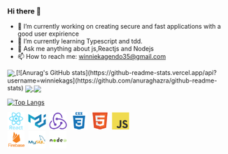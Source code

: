 ### Hi there 👋
- 🔭 I’m currently working on creating secure and fast applications with a good user expirience
- 🌱 I’m currently learning Typescript and tdd.
- 💬 Ask me anything about js,Reactjs and Nodejs
- 📫 How to reach me: winniekagendo35@gmail.com
<!-- - [![Top Langs](https://github-readme-stats.vercel.app/api/top-langs/?username=winniekagz)](https://github.com/anuraghazra/github-readme-stats)
- [![GitHub Streak](http://github-readme-streak-stats.herokuapp.com?user=winniekagz&theme=dark&background=000000)](https://git.io/streak-stats)
- ![Anurag's GitHub stats](https://github-readme-stats.vercel.app/api?username=winniekagz&show_icons=true&theme=radical)
 -->
<a href="https://github.com/anuraghazra/github-readme-stats">
  <img align="center" src="https://github-readme-stats.vercel.app/api?username=winniekagz&show_icons=true&theme=radical" />
</a>
[![Anurag's GitHub stats](https://github-readme-stats.vercel.app/api?username=winniekags](https://github.com/anuraghazra/github-readme-stats)
<a href="https://github.com/anuraghazra/convoychat">
  <img align="center" src="https://github-readme-stats.vercel.app/api/top-langs/?username=winniekagz" />
</a>
<a href="https://github.com/anuraghazra/convoychat">
  <img align="center" src="http://github-readme-streak-stats.herokuapp.com?user=winniekagz&theme=dark&background=000000" />
</a>

[![Top Langs](https://github-readme-stats.vercel.app/api/top-langs/?username=winniekagz&layout=compact&theme=vision-friendly-dark)](https://github.com/anuraghazra/github-readme-stats)


<div stye="display:flex; flex-direction:row;">
  


  <img src="https://github.com/devicons/devicon/blob/master/icons/react/react-original-wordmark.svg" title="React" alt="React" width="40" height="40"/>&nbsp;
  <img src="https://github.com/devicons/devicon/blob/master/icons/materialui/materialui-original.svg" title="Material UI" alt="Material UI" width="40" height="40"/>&nbsp;
  <img src="https://github.com/devicons/devicon/blob/master/icons/redux/redux-original.svg" title="Redux" alt="Redux " width="40" height="40"/>&nbsp;
  <img src="https://github.com/devicons/devicon/blob/master/icons/css3/css3-plain-wordmark.svg"  title="CSS3" alt="CSS" width="40" height="40"/>&nbsp;
  <img src="https://github.com/devicons/devicon/blob/master/icons/html5/html5-original.svg" title="HTML5" alt="HTML" width="40" height="40"/>&nbsp;
  <img src="https://github.com/devicons/devicon/blob/master/icons/javascript/javascript-original.svg" title="JavaScript" alt="JavaScript" width="40" height="40"/>&nbsp;     
  <img src="https://github.com/devicons/devicon/blob/master/icons/firebase/firebase-plain-wordmark.svg" title="Firebase" alt="Firebase" width="40" height="40"/>&nbsp;
  <img src="https://github.com/devicons/devicon/blob/master/icons/mysql/mysql-original-wordmark.svg" title="MySQL"  alt="MySQL" width="40" height="40"/>&nbsp;
  <img src="https://github.com/devicons/devicon/blob/master/icons/nodejs/nodejs-original-wordmark.svg" title="NodeJS" alt="NodeJS" width="40" height="40"/>&nbsp;

</div>


<!--
**winniekagz/winniekagz** is a ✨ _special_ ✨ repository because its `README.md` (this file) appears on your GitHub profile.

Here are some ideas to get you started:

- 🔭 I’m currently working on creating secure and fast applications with a good user expirience
- 🌱 I’m currently learning Typescript and tdd.
- 💬 Ask me anything about js,Reactjs , Nodejs and NestJs.
- 📫 How to reach me: winniekagendo35@gmail.com

<div>

  <img src="https://github.com/devicons/devicon/blob/master/icons/react/react-original-wordmark.svg" title="React" alt="React" width="40" height="40"/>&nbsp;

  <img src="https://github.com/devicons/devicon/blob/master/icons/materialui/materialui-original.svg" title="Material UI" alt="Material UI" width="40" height="40"/>&nbsp;

  <img src="https://github.com/devicons/devicon/blob/master/icons/redux/redux-original.svg" title="Redux" alt="Redux " width="40" height="40"/>&nbsp;
  <img src="https://github.com/devicons/devicon/blob/master/icons/css3/css3-plain-wordmark.svg"  title="CSS3" alt="CSS" width="40" height="40"/>&nbsp;
  <img src="https://github.com/devicons/devicon/blob/master/icons/html5/html5-original.svg" title="HTML5" alt="HTML" width="40" height="40"/>&nbsp;
  <img src="https://github.com/devicons/devicon/blob/master/icons/javascript/javascript-original.svg" title="JavaScript" alt="JavaScript" width="40" height="40"/>&nbsp;

            <img src="https://cdn.jsdelivr.net/gh/devicons/devicon/icons/typescript/typescript-plain.svg"  title="TypeScript" alt="JavaScript" width="40" height="40"/>&nbsp;
          
  <img src="https://github.com/devicons/devicon/blob/master/icons/firebase/firebase-plain-wordmark.svg" title="Firebase" alt="Firebase" width="40" height="40"/>&nbsp;

  <img src="https://github.com/devicons/devicon/blob/master/icons/mysql/mysql-original-wordmark.svg" title="MySQL"  alt="MySQL" width="40" height="40"/>&nbsp;

            <img src="https://cdn.jsdelivr.net/gh/devicons/devicon/icons/mongodb/mongodb-original-wordmark.svg"  alt="MongoDB" width="40" height="40"/>&nbsp;
          
  <img src="https://github.com/devicons/devicon/blob/master/icons/nodejs/nodejs-original-wordmark.svg" title="NodeJS" alt="NodeJS" width="40" height="40"/>&nbsp;

  <img src="https://github.com/devicons/devicon/blob/master/icons/git/git-original-wordmark.svg" title="Git" **alt="Git" width="40" height="40"/>&nbsp;
</div>
